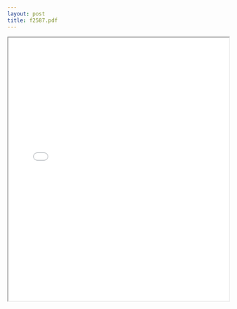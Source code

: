 ```yaml
---
layout: post
title: f2587.pdf
---
```


<div class="pdf-container">
<iframe src="/irs.ea/assets/pdfs/f2587.pdf" height="600" width="100%" allowFullScreen="true"></iframe>
</div>

